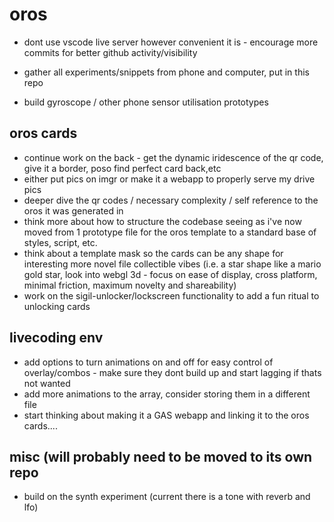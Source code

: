 # oros
- dont use vscode live server however convenient it is - encourage more commits for better github activity/visibility
- gather all experiments/snippets from phone and computer, put in this repo

- build gyroscope / other phone sensor utilisation prototypes


## oros cards
- continue work on the back - get the dynamic iridescence of the qr code, give it a border, poso find perfect card back,etc 
- either put pics on imgr or make it a webapp to properly serve my drive pics
- deeper dive the qr codes / necessary complexity / self reference to the oros it was generated in
- think more about how to structure the codebase seeing as i've now moved from 1 prototype file for the oros template to a standard base of styles, script, etc.
- think about a template mask so the cards can be any shape for interesting more novel file collectible vibes (i.e. a star shape like a mario gold star, look into webgl 3d - focus on ease of display, cross platform, minimal friction, maximum novelty and shareability)
- work on the sigil-unlocker/lockscreen functionality to add a fun ritual to unlocking cards

##  livecoding env
  - add options to turn animations on and off for easy control of overlay/combos - make sure they dont build up and start lagging if thats not wanted
  - add more animations to the array, consider storing them in a different file
  - start thinking about making it a GAS webapp and linking it to the oros cards....  


## misc (will probably need to be moved to its own repo
  - build on the synth experiment (current there is a tone with reverb and lfo)
